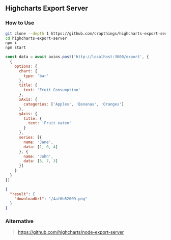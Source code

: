 ## Highcharts Export Server

### How to Use

```bash
git clone --depth 1 https://github.com/crapthings/highcharts-export-server
cd highcharts-export-server
npm i
npm start
```

```js
const data = await axios.post('http://localhost:3000/export', {
  {
    options: {
      chart: {
        type: 'bar'
      },
      title: {
        text: 'Fruit Consumption'
      },
      xAxis: {
        categories: ['Apples', 'Bananas', 'Oranges']
      },
      yAxis: {
        title: {
          text: 'Fruit eaten'
        }
      },
      series: [{
        name: 'Jane',
        data: [1, 0, 4]
      }, {
        name: 'John',
        data: [5, 7, 3]
      }]
    }
  }
})
```

```json
{
  "result": {
    "downloadUrl": "/4af6b52009.png"
  }
}
```

### Alternative

> https://github.com/highcharts/node-export-server
